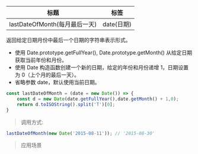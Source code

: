 |  标题   | 标签  |
|  ----  | ----  |
| lastDateOfMonth(每月最后一天) | date(日期) |

返回给定日期月份中最后一个日期的字符串表示形式。

* 使用 Date.prototype.getFullYear(), Date.prototype.getMonth() 从给定日期获取当前年份和月份。
* 使用 Date 构造函数创建一个新的日期，给定的年份和月份递增 1，日期设置为 0（上个月的最后一天）。
* 省略参数 date，默认使用当前日期。

```js
const lastDateOfMonth = (date = new Date()) => {
    const d = new Date(date.getFullYear(),date.getMonth() + 1,0);
    return d.toISOString().split('T')[0];
}
```

> 调用方式:

```js
lastDateOfMonth(new Date('2015-08-11')); // '2015-08-30'
```

> 应用场景

